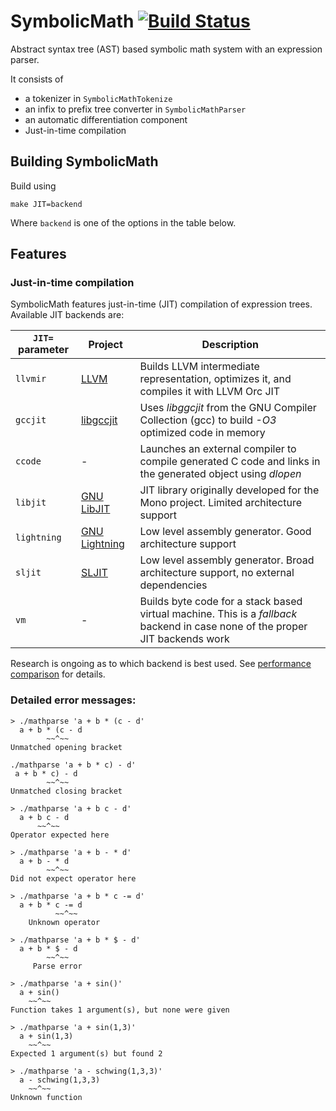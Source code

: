 # SymbolicMath [![Build Status](https://travis-ci.org/dschwen/mathparse.svg?branch=master)](https://travis-ci.org/dschwen/mathparse)
Abstract syntax tree (AST) based symbolic math system with an expression parser.

It consists of

- a tokenizer in `SymbolicMathTokenize`
- an infix to prefix tree converter in `SymbolicMathParser`
- an automatic differentiation component
- Just-in-time compilation
## Building SymbolicMath

Build using
```
make JIT=backend
```

Where `backend` is one of the options in the table below.

## Features

### Just-in-time compilation

SymbolicMath features just-in-time (JIT) compilation of expression trees. Available JIT backends are:

`JIT=` parameter|Project | Description
---------|-------------|------------
`llvmir` |[LLVM](http://llvm.org) | Builds LLVM intermediate representation, optimizes it, and compiles it with LLVM Orc JIT
`gccjit`|[libgccjit](https://gcc.gnu.org/onlinedocs/jit/)| Uses _libggcjit_ from the GNU Compiler Collection (gcc) to build _-O3_ optimized code in memory
`ccode` | - | Launches an external compiler to compile generated C code and links in the generated object using _dlopen_
`libjit`| [GNU LibJIT](https://www.gnu.org/software/libjit/) | JIT library originally developed for the Mono project. Limited architecture support
`lightning`| [GNU Lightning](https://www.gnu.org/software/lightning/) | Low level assembly generator. Good architecture support
`sljit`| [SLJIT](http://sljit.sourceforge.net/) | Low level assembly generator. Broad architecture support, no external dependencies
`vm`   | - | Builds byte code for a stack based virtual machine. This is a _fallback_ backend in case none of the proper JIT backends work

Research is ongoing as to which backend is best used. See [performance comparison](PERFORMANCE.md) for details.

### Detailed error messages:

```
> ./mathparse 'a + b * (c - d'
  a + b * (c - d
        ~~^~~
Unmatched opening bracket
```

```
./mathparse 'a + b * c) - d'
 a + b * c) - d
        ~~^~~
Unmatched closing bracket
```

```
> ./mathparse 'a + b c - d'
  a + b c - d
      ~~^~~
Operator expected here
```

```
> ./mathparse 'a + b - * d'
  a + b - * d
        ~~^~~
Did not expect operator here
```

```
> ./mathparse 'a + b * c -= d'
  a + b * c -= d
          ~~^~~
    Unknown operator
```

```
> ./mathparse 'a + b * $ - d'
  a + b * $ - d
        ~~^~~
     Parse error
```

```
> ./mathparse 'a + sin()'
  a + sin()
    ~~^~~
Function takes 1 argument(s), but none were given
```

```
> ./mathparse 'a + sin(1,3)'
  a + sin(1,3)
    ~~^~~
Expected 1 argument(s) but found 2
```

```
> ./mathparse 'a - schwing(1,3,3)'
  a - schwing(1,3,3)
    ~~^~~
Unknown function
```
